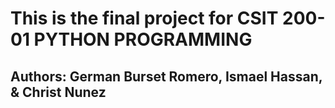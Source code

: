 # This is the final project for CSIT 200-01 PYTHON PROGRAMMING
## Authors: German Burset Romero, Ismael Hassan, & Christ Nunez
